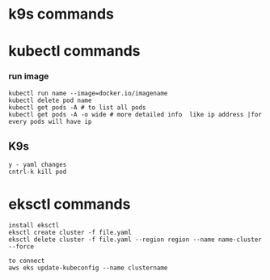 # k9s commands




# kubectl commands

### run image
```
kubectl run name --image=docker.io/imagename
kubectl delete pod name
kubectl get pods -A # to list all pods
kubectl get pods -A -o wide # more detailed info  like ip address |for every pods will have ip

```

## K9s
```
y - yaml changes
cntrl-k kill pod

```

# eksctl commands
```
install eksctl
eksctl create cluster -f file.yaml
eksctl delete cluster -f file.yaml --region region --name name-cluster --force

to connect
aws eks update-kubeconfig --name clustername

```